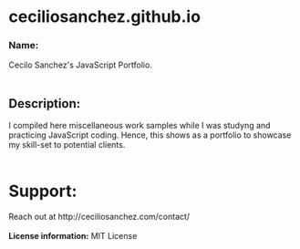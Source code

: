 # ceciliosanchez.github.io

<h3>Name:</h3> Cecilo Sanchez's JavaScript Portfolio.
</br></br>
<h2>Description:</h2> I compiled here miscellaneous work samples while I was studyng and practicing JavaScript coding. Hence, this shows as a portfolio to showcase my skill-set to potential clients.
</br></br>
<h1>Support:</h1> Reach out at http://ceciliosanchez.com/contact/
</br></br>
<b>License information:</b> MIT License
</br></br>

